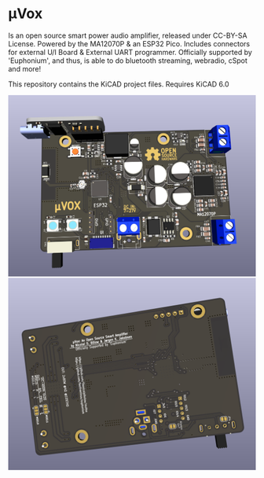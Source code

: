 # µVox

Is an open source smart power audio amplifier, released under CC-BY-SA License.
Powered by the MA12070P & an ESP32 Pico. 
Includes connectors for external U/I Board & External UART programmer. 
Officially supported by 'Euphonium', and thus, is able to do bluetooth streaming, webradio, cSpot and more!

This repository contains the KiCAD project files. Requires KiCAD 6.0

![plot](./Renders/muvox_wip_front.png)
![plot](./Renders/muvox_wip_back.png)


